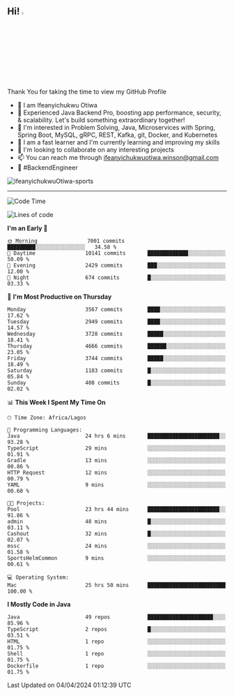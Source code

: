 <!-- BLOG-POST-LIST:START --><!-- BLOG-POST-LIST:END -->

## Hi! <img src="https://media.giphy.com/media/hvRJCLFzcasrR4ia7z/giphy.gif" width="4%"> 

Thank You for taking the time to view my GitHub Profile

- 👋 I am Ifeanyichukwu Otiwa
- 🚀 Experienced Java Backend Pro, boosting app performance, security, & scalability. Let's build something extraordinary together!
- 👀 I'm interested in Problem Solving, Java, Microservices with Spring, Spring Boot, MySQL, gRPC, REST, Kafka, git, Docker, and Kubernetes
- 🌱 I am a fast learner and I'm currently learning and improving my skills
- 💞️ I'm looking to collaborate on any interesting projects
- 📫 You can reach me through ifeanyichukwuotiwa.winson@gmail.com
- 🚀 #BackendEngineer

<p align="left" marginTop="10px"> <img src="https://komarev.com/ghpvc/?username=ifeanyichukwuOtiwa-sports&label=Profile%20views&color=0e75b6&style=for-the-badge" alt="ifeanyichukwuOtiwa-sports" /> </p>

***

<!--START_SECTION:waka-->
![Code Time](http://img.shields.io/badge/Code%20Time-2%2C365%20hrs%201%20min-blue)

![Lines of code](https://img.shields.io/badge/From%20Hello%20World%20I%27ve%20Written-4.7%20million%20lines%20of%20code-blue)

**I'm an Early 🐤** 

```text
🌞 Morning                7001 commits        █████████░░░░░░░░░░░░░░░░   34.58 % 
🌆 Daytime                10141 commits       █████████████░░░░░░░░░░░░   50.09 % 
🌃 Evening                2429 commits        ███░░░░░░░░░░░░░░░░░░░░░░   12.00 % 
🌙 Night                  674 commits         █░░░░░░░░░░░░░░░░░░░░░░░░   03.33 % 
```
📅 **I'm Most Productive on Thursday** 

```text
Monday                   3567 commits        ████░░░░░░░░░░░░░░░░░░░░░   17.62 % 
Tuesday                  2949 commits        ████░░░░░░░░░░░░░░░░░░░░░   14.57 % 
Wednesday                3728 commits        █████░░░░░░░░░░░░░░░░░░░░   18.41 % 
Thursday                 4666 commits        ██████░░░░░░░░░░░░░░░░░░░   23.05 % 
Friday                   3744 commits        █████░░░░░░░░░░░░░░░░░░░░   18.49 % 
Saturday                 1183 commits        █░░░░░░░░░░░░░░░░░░░░░░░░   05.84 % 
Sunday                   408 commits         █░░░░░░░░░░░░░░░░░░░░░░░░   02.02 % 
```


📊 **This Week I Spent My Time On** 

```text
🕑︎ Time Zone: Africa/Lagos

💬 Programming Languages: 
Java                     24 hrs 6 mins       ███████████████████████░░   93.28 % 
TypeScript               29 mins             ░░░░░░░░░░░░░░░░░░░░░░░░░   01.91 % 
Gradle                   13 mins             ░░░░░░░░░░░░░░░░░░░░░░░░░   00.86 % 
HTTP Request             12 mins             ░░░░░░░░░░░░░░░░░░░░░░░░░   00.79 % 
YAML                     9 mins              ░░░░░░░░░░░░░░░░░░░░░░░░░   00.60 % 

🐱‍💻 Projects: 
Pool                     23 hrs 44 mins      ███████████████████████░░   91.86 % 
admin                    48 mins             █░░░░░░░░░░░░░░░░░░░░░░░░   03.11 % 
Cashout                  32 mins             █░░░░░░░░░░░░░░░░░░░░░░░░   02.07 % 
mssc                     24 mins             ░░░░░░░░░░░░░░░░░░░░░░░░░   01.58 % 
SportsHelmCommon         9 mins              ░░░░░░░░░░░░░░░░░░░░░░░░░   00.61 % 

💻 Operating System: 
Mac                      25 hrs 50 mins      █████████████████████████   100.00 % 
```

**I Mostly Code in Java** 

```text
Java                     49 repos            █████████████████████░░░░   85.96 % 
TypeScript               2 repos             █░░░░░░░░░░░░░░░░░░░░░░░░   03.51 % 
HTML                     1 repo              ░░░░░░░░░░░░░░░░░░░░░░░░░   01.75 % 
Shell                    1 repo              ░░░░░░░░░░░░░░░░░░░░░░░░░   01.75 % 
Dockerfile               1 repo              ░░░░░░░░░░░░░░░░░░░░░░░░░   01.75 % 
```




 Last Updated on 04/04/2024 01:12:39 UTC
<!--END_SECTION:waka-->

<!--
<p align="center">
![trophy](https://github-profile-trophy.vercel.app/?username=ifeanyichukwuOtiwa-sports&theme=onedark) (https://github.com/ryo-ma/github-profile-trophy)
</p>
-->

<!---
ifeanyi-otiwa/ifeanyi-otiwa is a ✨ special ✨ repository because its `README.md` (this file) appears on your GitHub profile.
You can click the Preview link to take a look at your changes.
--->

